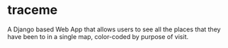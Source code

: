# traceme
A Django based Web App that allows users to see all the places that they have been to in a single map, color-coded by purpose of visit.
